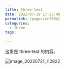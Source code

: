 ```yaml
---
title: three-test
date: 2022-07-18 17:25:49
permalink: /pages/cc7034/
categories: 
  - three
tags: 
  - 
---
```


这里是 three-test 的内容。

![image_20220721_112822](https://cdn.staticaly.com/gh/eryajf/tu/main/img/image_20220721_112822.jpeg)